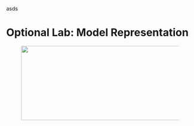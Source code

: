 asds

# Optional Lab: Model Representation

<figure>
 <img src="../work/images/C1_W1_L3_S1_Lecture_b.png"   style="width:600px;height:200px;">
</figure>
